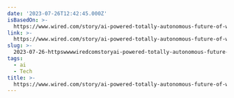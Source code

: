 ```yaml
---
date: '2023-07-26T12:42:45.000Z'
isBasedOn: >-
  https://www.wired.com/story/ai-powered-totally-autonomous-future-of-war-is-here/
link: >-
  https://www.wired.com/story/ai-powered-totally-autonomous-future-of-war-is-here/
slug: >-
  2023-07-26-httpswwwwiredcomstoryai-powered-totally-autonomous-future-of-war-is-here
tags:
  - ai
  - Tech
title: >-
  https://www.wired.com/story/ai-powered-totally-autonomous-future-of-war-is-here/
---
```


